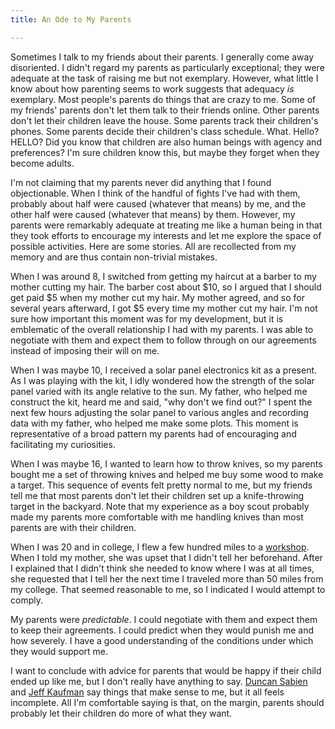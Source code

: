 ```yaml
---
title: An Ode to My Parents

---
```


Sometimes I talk to my friends about their parents. I generally come away disoriented. I didn't regard my parents as particularly exceptional; they were adequate at the task of raising me but not exemplary. However, what little I know about how parenting seems to work suggests that adequacy *is* exemplary. 
Most people's parents do things that are crazy to me. Some of my friends' parents don't let them talk to their friends online. Other parents don't let their children leave the house. Some parents track their children's phones. Some parents decide their children's class schedule. What. Hello? HELLO? Did you know that children are also human beings with agency and preferences? I'm sure children know this, but maybe they forget when they become adults.

I'm not claiming that my parents never did anything that I found objectionable. When I think of the handful of fights I've had with them, probably about half were caused (whatever that means) by me, and the other half were caused (whatever that means) by them. However, my parents were remarkably adequate at treating me like a human being in that they took efforts to encourage my interests and let me explore the space of possible activities. Here are some stories. All are recollected from my memory and are thus contain non-trivial mistakes.

When I was around 8, I switched from getting my haircut at a barber to my mother cutting my hair. The barber cost about \$10, so I argued that I should get paid \$5 when my mother cut my hair. My mother agreed, and so for several years afterward, I got \$5 every time my mother cut my hair. I'm not sure how important this moment was for my development, but it is emblematic of the overall relationship I had with my parents. I was able to negotiate with them and expect them to follow through on our agreements instead of imposing their will on me. 

When I was maybe 10, I received a solar panel electronics kit as a present. As I was playing with the kit, I idly wondered how the strength of the solar panel varied with its angle relative to the sun. My father, who helped me construct the kit, heard me and said, "why don't we find out?" I spent the next few hours adjusting the solar panel to various angles and recording data with my father, who helped me make some plots. This moment is representative of a broad pattern my parents had of encouraging and facilitating my curiosities.

When I was maybe 16, I wanted to learn how to throw knives, so my parents bought me a set of throwing knives and helped me buy some wood to make a target. This sequence of events felt pretty normal to me, but my friends tell me that most parents don't let their children set up a knife-throwing target in the backyard. Note that my experience as a boy scout probably made my parents more comfortable with me handling knives than most parents are with their children.

 When I was 20 and in college, I flew a few hundred miles to a [workshop](https://markxu.com/cfar-retro). When I told my mother, she was upset that I didn't tell her beforehand. After I explained that I didn't think she needed to know where I was at all times, she requested that I tell her the next time I traveled more than 50 miles from my college. That seemed reasonable to me, so I indicated I would attempt to comply.

My parents were *predictable*. I could negotiate with them and expect them to keep their agreements. I could predict when they would punish me and how severely. I have a good understanding of the conditions under which they would support me.

I want to conclude with advice for parents that would be happy if their child ended up like me, but I don't really have anything to say. [Duncan Sabien](https://medium.com/@ThingMaker) and [Jeff Kaufman](https://www.jefftk.com/) say things that make sense to me, but it all feels incomplete. All I'm comfortable saying is that, on the margin, parents should probably let their children do more of what they want.


